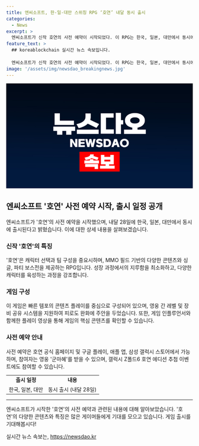 ```yaml
---
title: 엔씨소프트, 한-일-대만 스위칭 RPG ‘호연’ 내달 동시 출시
categories:
  - News
excerpt: >
  엔씨소프트가 신작 호연의 사전 예약이 시작되었다. 이 RPG는 한국, 일본, 대만에서 동시에 출시될 예정이며, 특별한 캐릭터 조합과 다양한 콘텐츠를 강조한다. 게임의 플레이 템포는 빠르고 번거로운 플레이는 지양하며, 각종 콘텐츠를 플레이함으로써 다양한 캐릭터를 육성할 수 있다. 또한, 사전 예약에 참여하는 플레이어들은 보상과 추첨을 통해 특별 혜택을 받을 수 있다. 호연은 8월 28일 출시 예정이며, 기사 전문은 OSEN에서 확인할 수 있다.
feature_text: >
  ## koreablockchain 실시간 뉴스 속보입니다.

  엔씨소프트가 신작 호연의 사전 예약이 시작되었다. 이 RPG는 한국, 일본, 대만에서 동시에 출시될 예정이며, 특별한 캐릭터 조합과 다양한 콘텐츠를 강조한다. 게임의 플레이 템포는 빠르고 번거로운 플레이는 지양하며, 각종 콘텐츠를 플레이함으로써 다양한 캐릭터를 육성할 수 있다. 또한, 사전 예약에 참여하는 플레이어들은 보상과 추첨을 통해 특별 혜택을 받을 수 있다. 호연은 8월 28일 출시 예정이며, 기사 전문은 OSEN에서 확인할 수 있다.
image: '/assets/img/newsdao_breakingnews.jpg'
---
```


<p><img src="/assets/img/newsdao_breakingnews.jpg" alt="koreablockchain 속보" /></p>

<h2 data-ke-size="size26">엔씨소프트 '호연' 사전 예약 시작, 출시 일정 공개</h2>

<p data-ke-size="size16">엔씨소프트가 '호연'의 사전 예약을 시작했으며, 내달 28일에 한국, 일본, 대만에서 동시에 출시된다고 밝혔습니다. 이에 대한 상세 내용을 살펴보겠습니다.</p>

<h3>신작 '호연'의 특징</h3>

<p>'호연'은 캐릭터 선택과 팀 구성을 중요시하며, MMO 필드 기반의 다양한 콘텐츠와 싱글, 파티 보스전을 제공하는 RPG입니다. 성장 과정에서의 지루함을 최소화하고, 다양한 캐릭터를 육성하는 과정을 강조합니다.</p>

<h3>게임 구성</h3>

<p>이 게임은 빠른 템포의 콘텐츠 플레이를 중심으로 구성되어 있으며, 영웅 간 레벨 및 장비 공유 시스템을 지원하여 피로도 완화에 주안을 두었습니다. 또한, 게임 인플루언서와 함께한 플레이 영상을 통해 게임의 핵심 콘텐츠를 확인할 수 있습니다.</p>

<h3>사전 예약 안내</h3>

<p>사전 예약은 호연 공식 홈페이지 및 구글 플레이, 애플 앱, 삼성 갤럭시 스토어에서 가능하며, 참여자는 영웅 '군마혜'를 받을 수 있으며, 갤럭시 Z폴드6 호연 에디션 추첨 이벤트에도 참여할 수 있습니다.</p>

<table>
    <tr>
        <td style="text-align: center; height: 17px;"><b>출시 일정</b></td>
        <td style="text-align: center; height: 17px;"><b>내용</b></td>
    </tr>
    <tr>
        <td style="text-align: center; height: 17px;">한국, 일본, 대만</td>
        <td style="text-align: center; height: 17px;">동시 출시 (내달 28일)</td>
    </tr>
</table>

<hr>

<p data-ke-size="size16">엔씨소프트가 시작한 '호연'의 사전 예약과 관련된 내용에 대해 알아보았습니다. '호연'의 다양한 콘텐츠와 특징은 많은 게이머들에게 기대를 모으고 있습니다. 게임 출시를 기대해봅시다!</p>
실시간 뉴스 속보는, <a href="https://newsdao.kr" rel="dofollow">https://newsdao.kr</a>


